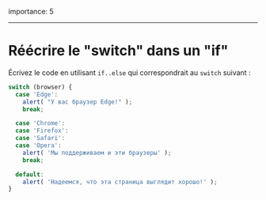 importance: 5

---

# Réécrire le "switch" dans un "if"

Écrivez le code en utilisant `if..else` qui correspondrait au `switch` suivant :

```js
switch (browser) {
  case 'Edge':
    alert( "У вас браузер Edge!" );
    break;

  case 'Chrome':
  case 'Firefox':
  case 'Safari':
  case 'Opera':
    alert( 'Мы поддерживаем и эти браузеры' );
    break;

  default:
    alert( 'Надеемся, что эта страница выглядит хорошо!' );
}
```
